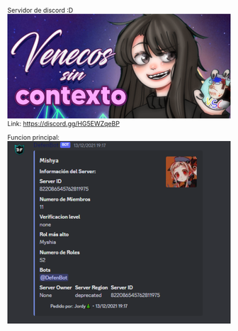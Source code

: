 
Servidor de discord :D
![IMAGEN DEL SERVIDOR DE DISCORD](https://github.com/Kijibatoj/AsimpleBot-Discord/blob/master/IMAGES/a4.png)
Link:
https://discord.gg/HG5EWZqeBP

Funcion principal:
![IMAGEN DEL BOT](https://github.com/Kijibatoj/AsimpleBot-Discord/blob/master/IMAGES/DiscordBot.png)
